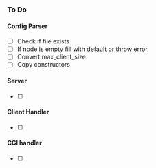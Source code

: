 ### To Do

#### Config Parser
- [ ] Check if file exists
- [ ] If node is empty fill with default or throw error.
- [ ] Convert max_client_size.
- [ ] Copy constructors

#### Server
- [ ]

#### Client Handler
- [ ]

#### CGI handler
- [ ]
